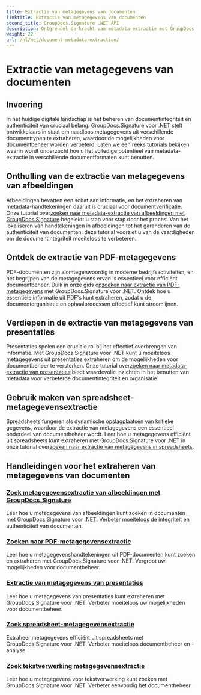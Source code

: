 ```yaml
---
title: Extractie van metagegevens van documenten
linktitle: Extractie van metagegevens van documenten
second_title: GroupDocs.Signature .NET API
description: Ontgrendel de kracht van metadata-extractie met GroupDocs.Signature voor .NET. Leer moeiteloos metagegevens van documenten zoeken en extraheren voor beter beheer.
weight: 22
url: /nl/net/document-metadata-extraction/
---
```


# Extractie van metagegevens van documenten


## Invoering

In het huidige digitale landschap is het beheren van documentintegriteit en authenticiteit van cruciaal belang. GroupDocs.Signature voor .NET stelt ontwikkelaars in staat om naadloos metagegevens uit verschillende documenttypen te extraheren, waardoor de mogelijkheden voor documentbeheer worden verbeterd. Laten we een reeks tutorials bekijken waarin wordt onderzocht hoe u het volledige potentieel van metadata-extractie in verschillende documentformaten kunt benutten.

## Onthulling van de extractie van metagegevens van afbeeldingen
 Afbeeldingen bevatten een schat aan informatie, en het extraheren van metadata-handtekeningen daaruit is cruciaal voor documentverificatie. Onze tutorial over[zoeken naar metadata-extractie van afbeeldingen met GroupDocs.Signature](./search-image-metadata-extraction/) begeleidt u stap voor stap door het proces. Van het lokaliseren van handtekeningen in afbeeldingen tot het garanderen van de authenticiteit van documenten: deze tutorial voorziet u van de vaardigheden om de documentintegriteit moeiteloos te verbeteren.

## Ontdek de extractie van PDF-metagegevens
PDF-documenten zijn alomtegenwoordig in moderne bedrijfsactiviteiten, en het begrijpen van de metagegevens ervan is essentieel voor efficiënt documentbeheer. Duik in onze gids op[zoeken naar extractie van PDF-metagegevens](./search-pdf-metadata-extraction/) met GroupDocs.Signature voor .NET. Ontdek hoe u essentiële informatie uit PDF's kunt extraheren, zodat u de documentorganisatie en ophaalprocessen effectief kunt stroomlijnen.

## Verdiepen in de extractie van metagegevens van presentaties
 Presentaties spelen een cruciale rol bij het effectief overbrengen van informatie. Met GroupDocs.Signature voor .NET kunt u moeiteloos metagegevens uit presentaties extraheren om de mogelijkheden voor documentbeheer te versterken. Onze tutorial over[zoeken naar metadata-extractie van presentaties](./search-presentation-metadata-extraction/) biedt waardevolle inzichten in het benutten van metadata voor verbeterde documentintegriteit en organisatie.

## Gebruik maken van spreadsheet-metagegevensextractie
Spreadsheets fungeren als dynamische opslagplaatsen van kritieke gegevens, waardoor de extractie van metagegevens een essentieel onderdeel van documentbeheer wordt. Leer hoe u metagegevens efficiënt uit spreadsheets kunt extraheren met GroupDocs.Signature voor .NET in onze tutorial over[zoeken naar extractie van metagegevens in spreadsheets](./search-spreadsheet-metadata-extraction/). 

## Handleidingen voor het extraheren van metagegevens van documenten
### [Zoek metagegevensextractie van afbeeldingen met GroupDocs.Signature](./search-image-metadata-extraction/)
Leer hoe u metagegevens van afbeeldingen kunt zoeken in documenten met GroupDocs.Signature voor .NET. Verbeter moeiteloos de integriteit en authenticiteit van documenten.
### [Zoeken naar PDF-metagegevensextractie](./search-pdf-metadata-extraction/)
Leer hoe u metagegevenshandtekeningen uit PDF-documenten kunt zoeken en extraheren met GroupDocs.Signature voor .NET. Vergroot uw mogelijkheden voor documentbeheer.
### [Extractie van metagegevens van presentaties](./search-presentation-metadata-extraction/)
Leer hoe u metagegevens van presentaties kunt extraheren met GroupDocs.Signature voor .NET. Verbeter moeiteloos uw mogelijkheden voor documentbeheer.
### [Zoek spreadsheet-metagegevensextractie](./search-spreadsheet-metadata-extraction/)
Extraheer metagegevens efficiënt uit spreadsheets met GroupDocs.Signature voor .NET. Verbeter moeiteloos documentbeheer en -analyse.
### [Zoek tekstverwerking metagegevensextractie](./search-word-processing-metadata-extraction/)
Leer hoe u metagegevens voor tekstverwerking kunt zoeken met GroupDocs.Signature voor .NET. Verbeter eenvoudig het documentbeheer.
